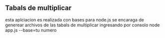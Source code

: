 ## Tabals de multiplicar
esta aplciacion es realizada con bases para node.js
se encaraga de generear archivos de las tabals de multiplicar ingresando por consolo
node app.js --base=tu numero